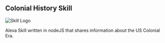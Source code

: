 Colonial History Skill
----------------------
![Skill Logo](grapics/colonialFlag-512x512.png)

Alexa Skill written in nodeJS that shares information about the US Colonial Era.
